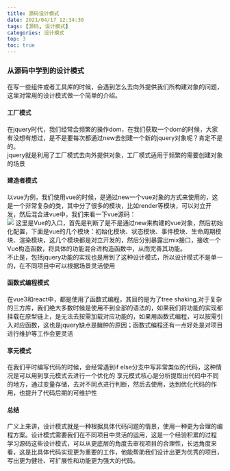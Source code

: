 ```yaml
---
title: 源码设计模式
date: 2021/04/17 12:34:30
tags: [源码, 设计模式]
categories: 设计模式
top: 3
toc: true
---
```

### 从源码中学到的设计模式
在写一些组件或者工具库的时候，会遇到怎么去向外提供我们所构建对象的问题，这里对常用的设计模式做一个简单的介绍。  

#### 工厂模式
在jquery时代，我们经常会频繁的操作dom，在我们获取一个dom的时候，大家有没想有想过，是不是要每次都通过new去创建一个新的jquery对象呢？肯定不是的。  
jquery就是利用了工厂模式去向外提供对象，工厂模式适用于频繁的需要创建对象的场景

#### 建造者模式
以vue为例，我们使用vue的时候，是通过new一个vue对象的方式来使用的，这是一个非常复杂的类，其中分了很多的模块，比如render等模块，可以对立开发，然后混合进vue中，我们来看一下vue源码：  
![](https://liangdo-top.oss-cn-shenzhen.aliyuncs.com/blog/%E5%B1%8F%E5%B9%95%E5%BF%AB%E7%85%A7%202021-09-04%20%E4%B8%8A%E5%8D%8810.58.14.png)
这里是Vue的入口，首先是判断了是不是通过new来构建的vue对象，然后初始化配置，下面是vue的几个模块：初始化模块、状态模块、事件模块、生命周期模块、渲染模块，这几个模块都是对立开发的，然后分别暴露出mix接口，接收一个Vue构造函数，将具体的功能混合进构造函数中，从而完善其功能。  
不止是，包括jquery功能的实现也是用到了这种设计模式，所以设计模式不是单一的，在不同项目中可以根据场景灵活使用

#### 函数式编程模式
在vue3和react中，都是使用了函数式编程，其目的是为了tree shaking,对于复杂的三方库，我们绝大多数时候是使用不到全部的语法的，如果我们将功能的实现都挂载在原型链上，是无法去按需加载对应功能的，如果用函数式编程，可以按需引入对应函数，这也是jquery缺点是臃肿的原因；函数式编程还有一点好处是对项目进行维护等工作会更灵活  

#### 享元模式
在我们平时编写代码的时候，会经常遇到if else分支中写非常类似的代码，这种情况是可以用到享元模式去进行一个优化的
享元模式核心是分析提取出代码中不同的地方，通过变量存储，去对不同点进行判断，然后去使用，达到优化代码的作用，也提升了代码后期的可维护性


#### 总结
广义上来讲，设计模式就是一种根据具体代码问题的情景，使用一种更为合理的编程方案。设计模式需要我们在不同项目中灵活的运用，这是一个经验积累的过程  
学习源码这些设计模式，可以从更底层的角度去审视项目的合理性，长远角度来看，这是比具体代码实现更为重要的工作，他能帮助我们设计出更为优秀的项目，写出更为健壮、可扩展性和功能更为强大的代码。  
